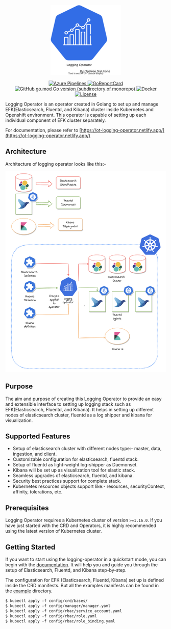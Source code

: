 <p align="center">
  <img src="./static/logging-operator-logo.svg" height="220" width="220">
</p>

<p align="center">
  <a href="https://dev.azure.com/opstreedevops/DevOps/_build/latest?definitionId=8&repoName=OT-CONTAINER-KIT%logging-operator&branchName=master">
    <img src="https://dev.azure.com/opstreedevops/DevOps/_apis/build/status/logging-operator?repoName=OT-CONTAINER-KIT%logging-operator&branchName=master" alt="Azure Pipelines">
  </a>
  <a href="https://goreportcard.com/report/github.com/OT-CONTAINER-KIT/logging-operator">
    <img src="https://goreportcard.com/badge/github.com/OT-CONTAINER-KIT/logging-operator" alt="GoReportCard">
  </a>
  <a href="http://golang.org">
    <img src="https://img.shields.io/github/go-mod/go-version/OT-CONTAINER-KIT/logging-operator" alt="GitHub go.mod Go version (subdirectory of monorepo)">
  </a>
  <a href="https://quay.io/repository/opstree/logging-operator">
    <img src="https://img.shields.io/badge/container-ready-green" alt="Docker">
  </a>
  <a href="https://github.com/OT-CONTAINER-KIT/logging-operator/master/LICENSE">
    <img src="https://img.shields.io/badge/License-Apache%202.0-blue.svg" alt="License">
  </a>
</p>

Logging Operator is an operator created in Golang to set up and manage EFK(Elasticsearch, Fluentd, and Kibana) cluster inside Kubernetes and Openshift environment. This operator is capable of setting up each individual component of EFK cluster separately.

For documentation, please refer to [https://ot-logging-operator.netlify.app/](https://ot-logging-operator.netlify.app/)

## Architecture

Architecture of logging operator looks like this:-

<div align="center">
    <img src="./static/logging-operator-arc.png">
</div>

## Purpose

The aim and purpose of creating this Logging Operator to provide an easy and extensible interface to setting up logging stack such as EFK(Elasticsearch, Fluentd, and Kibana). It helps in setting up different nodes of elasticsearch cluster, fluentd as a log shipper and kibana for visualization.

## Supported Features

- Setup of elasticsearch cluster with different nodes type:- master, data, ingestion, and client.
- Customizable configuration for elasticsearch, fluentd stack.
- Setup of fluentd as light-weight log-shipper as Daemonset.
- Kibana will be set up as visualization tool for elastic stack.
- Seamless upgrades of elasticsearch, fluentd, and kibana.
- Security best practices support for complete stack.
- Kubernetes resources objects support like:- resources, securityContext, affinity, tolerations, etc.

## Prerequisites

Logging Operator requires a Kubernetes cluster of version `>=1.16.0`. If you have just started with the CRD and Operators, it is highly recommended using the latest version of Kubernetes cluster.

## Getting Started

If you want to start using the logging-operator in a quickstart mode, you can begin with the [documentation](https://ot-logging-operator.netlify.app/). It will help you and guide you through the setup of Elasticsearch, Fluentd, and Kibana  step-by-step.

The configuration for EFK (Elasticsearch, Fluentd, Kibana) set up is defined inside the CRD manifests. But all the examples manifests can be found in the [example](./examples) directory.

```shell
$ kubectl apply -f config/crd/bases/
$ kubectl apply -f config/manager/manager.yaml
$ kubectl apply -f config/rbac/service_account.yaml
$ kubectl apply -f config/rbac/role.yaml
$ kubectl apply -f config/rbac/role_binding.yaml
```
